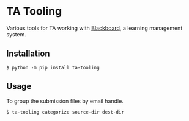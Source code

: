 # TA Tooling

Various tools for TA working with [Blackboard](https://www.blackboard.com/), a learning management system.

## Installation

```console
$ python -m pip install ta-tooling
```

## Usage

To group the submission files by email handle.

```console
$ ta-tooling categorize source-dir dest-dir
```
